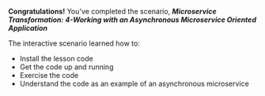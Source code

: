 **Congratulations!** You've completed the scenario, ***Microservice Transformation: 4-Working with an Asynchronous Microservice Oriented Application***

The interactive scenario learned how to:

* Install the lesson code
* Get the code up and running
* Exercise the code
* Understand the code as an example of an asynchronous microservice
